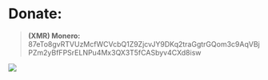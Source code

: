 # Donate:

> **(XMR) Monero:** 87eTo8gvRTVUzMcfWCVcbQ1Z9ZjcvJY9DKq2traGgtrGQom3c9AqVBjPZm2yBfFPSrELNPu4Mx3QX3T5fCASbyv4CXd8isw

![](https://user-images.githubusercontent.com/507615/90595977-95e70e80-e220-11ea-864a-6a61adaff212.png)






